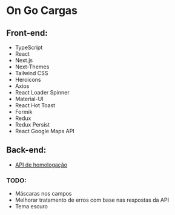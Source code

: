 # On Go Cargas

## Front-end:

- TypeScript
- React
- Next.js
- Next-Themes
- Tailwind CSS
- Heroicons
- Axios
- React Loader Spinner
- Material-UI
- React Hot Toast
- Formik
- Redux
- Redux Persist
- React Google Maps API

## Back-end:

- [API de homologação](https://documenter.getpostman.com/view/3812853/TzK15ZxU)

### TODO:

- Máscaras nos campos
- Melhorar tratamento de erros com base nas respostas da API
- Tema escuro

